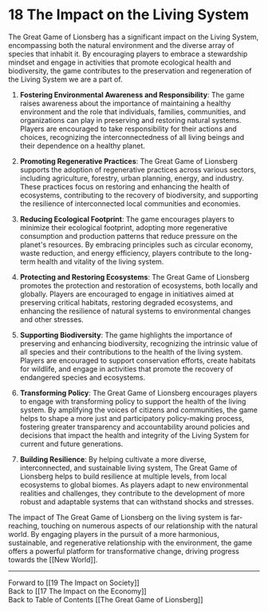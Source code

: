 # 18 The Impact on the Living System

The Great Game of Lionsberg has a significant impact on the Living System, encompassing both the natural environment and the diverse array of species that inhabit it. By encouraging players to embrace a stewardship mindset and engage in activities that promote ecological health and biodiversity, the game contributes to the preservation and regeneration of the Living System we are a part of. 

1.  **Fostering Environmental Awareness and Responsibility**: The game raises awareness about the importance of maintaining a healthy environment and the role that individuals, families, communities, and organizations can play in preserving and restoring natural systems. Players are encouraged to take responsibility for their actions and choices, recognizing the interconnectedness of all living beings and their dependence on a healthy planet.
    
2.  **Promoting Regenerative Practices**: The Great Game of Lionsberg supports the adoption of regenerative practices across various sectors, including agriculture, forestry, urban planning, energy, and industry. These practices focus on restoring and enhancing the health of ecosystems, contributing to the recovery of biodiversity, and supporting the resilience of interconnected local communities and economies.
    
3.  **Reducing Ecological Footprint**: The game encourages players to minimize their ecological footprint, adopting more regenerative consumption and production patterns that reduce pressure on the planet's resources. By embracing principles such as circular economy, waste reduction, and energy efficiency, players contribute to the long-term health and vitality of the living system.
    
4.  **Protecting and Restoring Ecosystems**: The Great Game of Lionsberg promotes the protection and restoration of ecosystems, both locally and globally. Players are encouraged to engage in initiatives aimed at preserving critical habitats, restoring degraded ecosystems, and enhancing the resilience of natural systems to environmental changes and other stresses.
    
5.  **Supporting Biodiversity**: The game highlights the importance of preserving and enhancing biodiversity, recognizing the intrinsic value of all species and their contributions to the health of the living system. Players are encouraged to support conservation efforts, create habitats for wildlife, and engage in activities that promote the recovery of endangered species and ecosystems.
    
6.  **Transforming Policy**: The Great Game of Lionsberg encourages players to engage with transforming policy to support the health of the living system. By amplifying the voices of citizens and communities, the game helps to shape a more just and participatory policy-making process, fostering greater transparency and accountability around policies and decisions that impact the health and integrity of the Living System for current and future generations. 
    
7.  **Building Resilience**: By helping cultivate a more diverse, interconnected, and sustainable living system, The Great Game of Lionsberg helps to build resilience at multiple levels, from local ecosystems to global biomes. As players adapt to new environmental realities and challenges, they contribute to the development of more robust and adaptable systems that can withstand shocks and stresses.
    

The impact of The Great Game of Lionsberg on the living system is far-reaching, touching on numerous aspects of our relationship with the natural world. By engaging players in the pursuit of a more harmonious, sustainable, and regenerative relationship with the environment, the game offers a powerful platform for transformative change, driving progress towards the [[New World]].

____

Forward to [[19 The Impact on Society]]    
Back to [[17 The Impact on the Economy]]  
Back to Table of Contents [[The Great Game of Lionsberg]]  